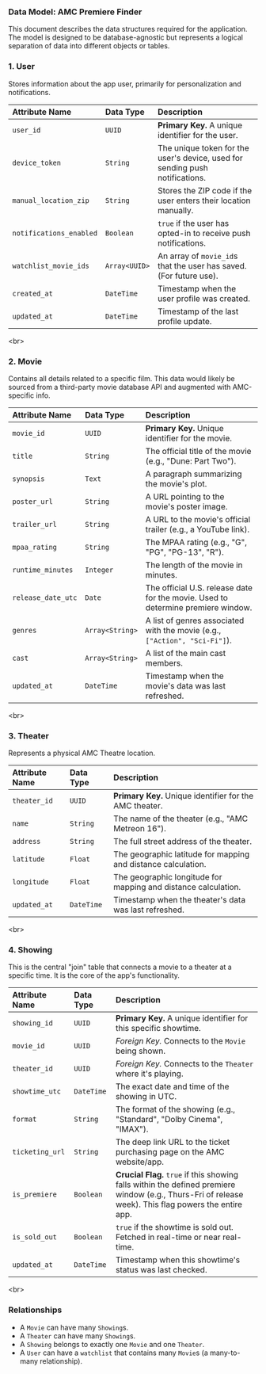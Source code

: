 ### **Data Model: AMC Premiere Finder**

This document describes the data structures required for the application. The model is designed to be database-agnostic but represents a logical separation of data into different objects or tables.

### 1\. User

Stores information about the app user, primarily for personalization and notifications.

| Attribute Name | Data Type | Description |
| :--- | :--- | :--- |
| `user_id` | `UUID` | **Primary Key.** A unique identifier for the user. |
| `device_token` | `String` | The unique token for the user's device, used for sending push notifications. |
| `manual_location_zip` | `String` | Stores the ZIP code if the user enters their location manually. |
| `notifications_enabled` | `Boolean` | `true` if the user has opted-in to receive push notifications. |
| `watchlist_movie_ids` | `Array<UUID>` | An array of `movie_id`s that the user has saved. (For future use). |
| `created_at` | `DateTime` | Timestamp when the user profile was created. |
| `updated_at` | `DateTime` | Timestamp of the last profile update. |

\<br\>

### 2\. Movie

Contains all details related to a specific film. This data would likely be sourced from a third-party movie database API and augmented with AMC-specific info.

| Attribute Name | Data Type | Description |
| :--- | :--- | :--- |
| `movie_id` | `UUID` | **Primary Key.** Unique identifier for the movie. |
| `title` | `String` | The official title of the movie (e.g., "Dune: Part Two"). |
| `synopsis` | `Text` | A paragraph summarizing the movie's plot. |
| `poster_url` | `String` | A URL pointing to the movie's poster image. |
| `trailer_url` | `String` | A URL to the movie's official trailer (e.g., a YouTube link). |
| `mpaa_rating` | `String` | The MPAA rating (e.g., "G", "PG", "PG-13", "R"). |
| `runtime_minutes` | `Integer` | The length of the movie in minutes. |
| `release_date_utc` | `Date` | The official U.S. release date for the movie. Used to determine premiere window. |
| `genres` | `Array<String>` | A list of genres associated with the movie (e.g., `["Action", "Sci-Fi"]`). |
| `cast` | `Array<String>` | A list of the main cast members. |
| `updated_at` | `DateTime` | Timestamp when the movie's data was last refreshed. |

\<br\>

### 3\. Theater

Represents a physical AMC Theatre location.

| Attribute Name | Data Type | Description |
| :--- | :--- | :--- |
| `theater_id` | `UUID` | **Primary Key.** Unique identifier for the AMC theater. |
| `name` | `String` | The name of the theater (e.g., "AMC Metreon 16"). |
| `address` | `String` | The full street address of the theater. |
| `latitude` | `Float` | The geographic latitude for mapping and distance calculation. |
| `longitude` | `Float` | The geographic longitude for mapping and distance calculation. |
| `updated_at` | `DateTime` | Timestamp when the theater's data was last refreshed. |

\<br\>

### 4\. Showing

This is the central "join" table that connects a movie to a theater at a specific time. It is the core of the app's functionality.

| Attribute Name | Data Type | Description |
| :--- | :--- | :--- |
| `showing_id` | `UUID` | **Primary Key.** A unique identifier for this specific showtime. |
| `movie_id` | `UUID` | *Foreign Key.* Connects to the `Movie` being shown. |
| `theater_id` | `UUID` | *Foreign Key.* Connects to the `Theater` where it's playing. |
| `showtime_utc` | `DateTime` | The exact date and time of the showing in UTC. |
| `format` | `String` | The format of the showing (e.g., "Standard", "Dolby Cinema", "IMAX"). |
| `ticketing_url` | `String` | The deep link URL to the ticket purchasing page on the AMC website/app. |
| `is_premiere` | `Boolean` | **Crucial Flag.** `true` if this showing falls within the defined premiere window (e.g., Thurs-Fri of release week). This flag powers the entire app. |
| `is_sold_out`| `Boolean` | `true` if the showtime is sold out. Fetched in real-time or near real-time. |
| `updated_at` | `DateTime` | Timestamp when this showtime's status was last checked. |

\<br\>

### Relationships

  * A `Movie` can have many `Showing`s.
  * A `Theater` can have many `Showing`s.
  * A `Showing` belongs to exactly one `Movie` and one `Theater`.
  * A `User` can have a `watchlist` that contains many `Movie`s (a many-to-many relationship).
